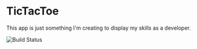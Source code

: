 # TicTacToe

This app is just something I'm creating to display my skills as a developer.

![Build Status](https://build.appcenter.ms/v0.1/apps/b690e8a0-dd3b-407d-9345-3e8fdbc1513a/branches/master/badge)
